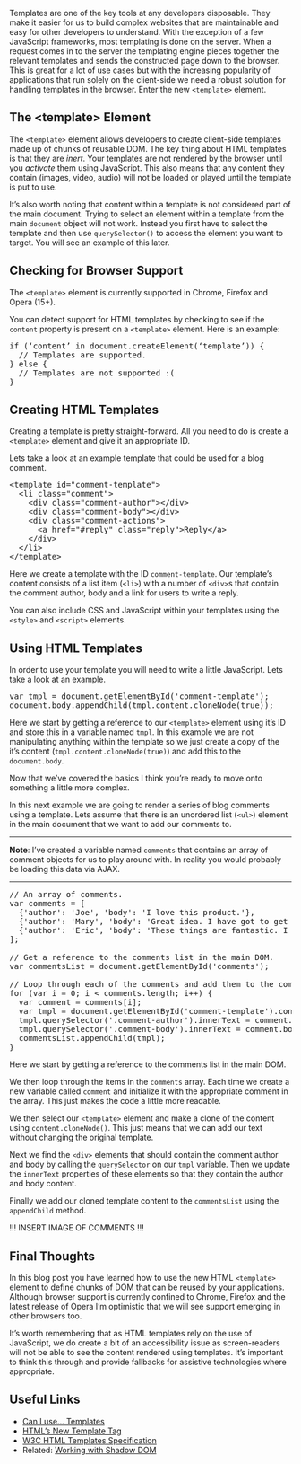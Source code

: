 Templates are one of the key tools at any developers disposable. They make it easier for us to build complex websites that are maintainable and easy for other developers to understand. With the exception of a few JavaScript frameworks, most templating is done on the server. When a request comes in to the server the templating engine pieces together the relevant templates and sends the constructed page down to the browser. This is great for a lot of use cases but with the increasing popularity of applications that run solely on the client-side we need a robust solution for handling templates in the browser. Enter the new `<template>` element. 

## The &lt;template&gt; Element

The `<template>` element allows developers to create client-side templates made up of chunks of reusable DOM. The key thing about HTML templates is that they are *inert*. Your templates are not rendered by the browser until you *activate* them using JavaScript. This also means that any content they contain (images, video, audio) will not be loaded or played until the template is put to use.

It’s also worth noting that content within a template is not considered part of the main document. Trying to select an element within a template from the main `document` object will not work. Instead you first have to select the template and then use `querySelector()` to access the element you want to target. You will see an example of this later.

## Checking for Browser Support

The `<template>` element is currently supported in Chrome, Firefox and Opera (15+).

You can detect support for HTML templates by checking to see if the `content` property is present on a `<template>` element. Here is an example:

<pre>
if (‘content’ in document.createElement(‘template’)) {
  // Templates are supported.
} else {
  // Templates are not supported :(
}
</pre>

## Creating HTML Templates

Creating a template is pretty straight-forward. All you need to do is create a `<template>` element and give it an appropriate ID.

Lets take a look at an example template that could be used for a blog comment.

<pre>
&lt;template id=&quot;comment-template&quot;&gt;
  &lt;li class=&quot;comment&quot;&gt;
    &lt;div class=&quot;comment-author&quot;&gt;&lt;/div&gt;
    &lt;div class=&quot;comment-body&quot;&gt;&lt;/div&gt;
    &lt;div class=&quot;comment-actions&quot;&gt;
      &lt;a href=&quot;#reply&quot; class=&quot;reply&quot;&gt;Reply&lt;/a&gt;
    &lt;/div&gt;
  &lt;/li&gt;
&lt;/template&gt;
</pre>

Here we create a template with the ID `comment-template`. Our template’s content consists of a list item (`<li>`) with a number of `<div>`s that contain the comment author, body and a link for users to write a reply.

You can also include CSS and JavaScript within your templates using the `<style>` and `<script>` elements.


## Using HTML Templates

In order to use your template you will need to write a little JavaScript. Lets take a look at an example.

<pre>
var tmpl = document.getElementById('comment-template');
document.body.appendChild(tmpl.content.cloneNode(true));
</pre>

Here we start by getting a reference to our `<template>` element using it’s ID and store this in a variable named `tmpl`.  In this example we are not manipulating anything within the template so we just create a copy of the it’s content (`tmpl.content.cloneNode(true)`) and add this to the `document.body`.

Now that we’ve covered the basics I think you’re ready to move onto something a little more complex.

In this next example we are going to render a series of blog comments using a template. Lets assume that there is an unordered list (`<ul>`) element in the main document that we want to add our comments to.

***
**Note**: I’ve created a variable named `comments` that contains an array of comment objects for us to play around with. In reality you would probably be loading this data via AJAX.
***

<pre>
// An array of comments.
var comments = [
  {'author': 'Joe', 'body': 'I love this product.'},
  {'author': 'Mary', 'body': 'Great idea. I have got to get me one of these!'},
  {'author': 'Eric', 'body': 'These things are fantastic. I bought three.'}
];

// Get a reference to the comments list in the main DOM.
var commentsList = document.getElementById('comments');

// Loop through each of the comments and add them to the comments list.
for (var i = 0; i < comments.length; i++) {
  var comment = comments[i];
  var tmpl = document.getElementById('comment-template').content.cloneNode(true);
  tmpl.querySelector('.comment-author').innerText = comment.author;
  tmpl.querySelector('.comment-body').innerText = comment.body;
  commentsList.appendChild(tmpl);
}
</pre>

Here we start by getting a reference to the comments list in the main DOM.

We then loop through the items in the `comments` array. Each time we create a new variable called `comment` and initialize it with the appropriate comment in the array. This just makes the code a little more readable.

We then select our `<template>` element and make a clone of the content using `content.cloneNode()`. This just means that we can add our text without changing the original template.

Next we find the `<div>` elements that should contain the comment author and body by calling the `querySelector` on our `tmpl` variable. Then we update the `innerText` properties of these elements so that they contain the author and body content.

Finally we add our cloned template content to the `commentsList` using the `appendChild` method.

!!! INSERT IMAGE OF COMMENTS !!!

## Final Thoughts

In this blog post you have learned how to use the new HTML `<template>` element to define chunks of DOM that can be reused by your applications. Although browser support is currently confined to Chrome, Firefox and the latest release of Opera I’m optimistic that we will see support emerging in other browsers too.

It’s worth remembering that as HTML templates rely on the use of JavaScript, we do create a bit of an accessibility issue as screen-readers will not be able to see the content rendered using templates. It’s important to think this through and provide fallbacks for assistive technologies where appropriate.

## Useful Links

* [Can I use... Templates](http://caniuse.com/#feat=template)
* [HTML’s New Template Tag](http://www.html5rocks.com/en/tutorials/webcomponents/template/)
* [W3C HTML Templates Specification](http://www.w3.org/TR/html-templates/)
* Related: [Working with Shadow DOM](http://blog.teamtreehouse.com/working-with-shadow-dom)
